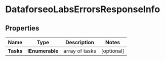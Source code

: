 # DataforseoLabsErrorsResponseInfo


## Properties

| Name | Type | Description | Notes |
|------------ | ------------- | ------------- | -------------|
**Tasks** | **IEnumerable<DataforseoLabsErrorsTaskInfo>** | array of tasks |[optional]|